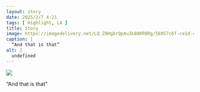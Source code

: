 ```yaml
---
layout: story
date: 2025/2/7 4:21
tags: [ Highlight, LA ]
title: Story
image: https://imagedelivery.net/LQ_Z8HgbrQpAu3k88KR0Rg/56057c6f-ce1d-4eab-95b3-3c849af66400/public
caption: |
  “And that is that”
alt: |
  undefined
---
```



![](https://imagedelivery.net/LQ_Z8HgbrQpAu3k88KR0Rg/56057c6f-ce1d-4eab-95b3-3c849af66400/public)

“And that is that”
